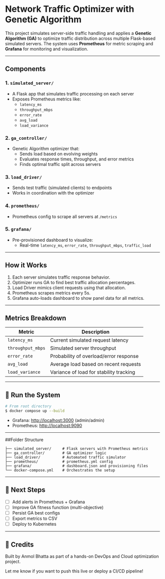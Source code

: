 # Network Traffic Optimizer with Genetic Algorithm

This project simulates server-side traffic handling and applies a **Genetic Algorithm (GA)** to optimize traffic distribution across multiple Flask-based simulated servers. The system uses **Prometheus** for metric scraping and **Grafana** for monitoring and visualization.

---

## Components

### 1. `simulated_server/`
- A Flask app that simulates traffic processing on each server
- Exposes Prometheus metrics like:
  - `latency_ms`
  - `throughput_mbps`
  - `error_rate`
  - `avg_load`
  - `load_variance`

### 2. `ga_controller/`
- Genetic Algorithm optimizer that:
  - Sends load based on evolving weights
  - Evaluates response times, throughput, and error metrics
  - Finds optimal traffic split across servers

### 3. `load_driver/`
- Sends test traffic (simulated clients) to endpoints
- Works in coordination with the optimizer

### 4. `prometheus/`
- Prometheus config to scrape all servers at `/metrics`

### 5. `grafana/`
- Pre-provisioned dashboard to visualize:
  - Real-time `latency_ms`, `error_rate`, `throughput_mbps`, `traffic_load`

---

## How it Works
1. Each server simulates traffic response behavior.
2. Optimizer runs GA to find best traffic allocation percentages.
3. Load Driver mimics client requests using that allocation.
4. Prometheus scrapes metrics every 5s.
5. Grafana auto-loads dashboard to show panel data for all metrics.

---

## Metrics Breakdown
| Metric              | Description                                |
|---------------------|--------------------------------------------|
| `latency_ms`        | Current simulated request latency          |
| `throughput_mbps`   | Simulated server throughput                |
| `error_rate`        | Probability of overload/error response     |
| `avg_load`          | Average load based on recent requests      |
| `load_variance`     | Variance of load for stability tracking    |

---

## 🚀 Run the System
```bash
# From root directory
$ docker compose up --build
```

- Grafana: [http://localhost:3000](http://localhost:3000) (admin/admin)
- Prometheus: [http://localhost:9090](http://localhost:9090)

---

##Folder Structure
```
├── simulated_server/     # Flask servers with Prometheus metrics
├── ga_controller/        # GA optimizer logic
├── load_driver/          # Automated traffic simulator
├── prometheus/           # prometheus.yml config
├── grafana/              # dashboard.json and provisioning files
└── docker-compose.yml    # Orchestrates the setup
```

---

## 🔧 Next Steps
- [ ] Add alerts in Prometheus + Grafana
- [ ] Improve GA fitness function (multi-objective)
- [ ] Persist GA best configs
- [ ] Export metrics to CSV
- [ ] Deploy to Kubernetes

---

## 🙌 Credits
Built by Anmol Bhatta as part of a hands-on DevOps and Cloud optimization project.

Let me know if you want to push this live or deploy a CI/CD pipeline!

